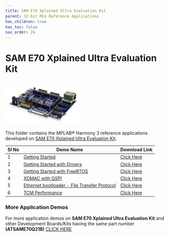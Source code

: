 ```yaml
---
title: SAM E70 Xplained Ultra Evaluation Kit
parent: 32-bit MCU Reference Applications
has_children: true
has_toc: false
nav_order: 24
---
```

# SAM E70 Xplained Ultra Evaluation Kit
<h4 align="left"> <img src = "image.jpg"> </h4>


This folder contains the MPLAB® Harmony 3 reference applications developed on [SAM E70 Xplained Ultra Evaluation Kit](https://www.microchip.com/Developmenttools/ProductDetails/DM320113).   

|SI No| Demo Name | Download Link |
| --- | --- | -- |
| 1 | [Getting Started](./same70_getting_started/readme.md) | [Click Here](https://github.com/Microchip-MPLAB-Harmony/reference_apps/releases/latest/download/same70_getting_started.zip) |
| 2 | [Getting Started with Drivers](./getting_started_drv/readme.md) |  [Click Here](https://github.com/Microchip-MPLAB-Harmony/reference_apps/releases/latest/download/getting_started_drv.zip) |
| 3 | [Getting Started with FreeRTOS](./getting_started_freertos/readme.md) |  [Click Here](https://github.com/Microchip-MPLAB-Harmony/reference_apps/releases/latest/download/getting_started_freertos.zip) |
| 4 | [XDMAC with QSPI](./qspi_xdmac_read_write/readme.md) |  [Click Here](https://github.com/Microchip-MPLAB-Harmony/reference_apps/releases/latest/download/qspi_xdmac_read_write.zip) |
| 5 | [Ethernet bootloader - File Transfer Protocol](./ftp_bootloader/readme.md) |  [Click Here](https://github.com/Microchip-MPLAB-Harmony/reference_apps/releases/latest/download/ftp_bootloader.zip) |
| 6 | [TCM Performance](./same70_tcm_performance/readme.md) |  [Click Here](https://github.com/Microchip-MPLAB-Harmony/reference_apps/releases/latest/download/sam_e70_tcm_performance.zip) |


### More Application Demos

For more application demos on **SAM E70 Xplained Ultra Evaluation Kit** and other Development Boards/Kits having the same part number **(ATSAME70Q21B)** <a href="https://mplab-discover.microchip.com/v1/itemtype/com.microchip.ide.project?s0=ATSAME70Q21B" target="_blank"> CLICK HERE </a>
